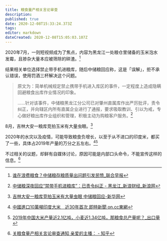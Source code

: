 ```yaml
---
title: 粮食量产相关言论审查
description: 
published: true
date: 2020-12-08T15:33:24.373Z
tags: 
editor: markdown
dateCreated: 2020-12-08T15:05:03.107Z
---
```


2020年7月，一则短视频成为了焦点，内容为黑龙江一处粮仓里储备的玉米泡水发霉，且掺杂大量本应被筛除的碎渣。[^20201001095639]

[^20201001095639]: [谁在浪费粮食？中储粮存粮质量出问题引发民愤_联合早报](https://web.archive.org/web/20201001095639/http://www.uzaobao.com/shiju/20200901/77257.html)

结果相关单位选择禁止带手机进粮库，随后中储粮回应称，这是「误解」，拒不承认错误，使用罚酒三杯解决这个问题。

> 原文为：简单机械规定禁止携带手机进入库区的事件，一定程度上造成隐瞒回避粮食出库作业情况的印象。
>
> ......针对该事件，中储粮黑龙江分公司已对肇州直属库作出严厉批评，责令纠正，并向辖区内所有直属企业进行了通报，要求吸取教训、引以为戒，专心做好粮出库作业组织和管理，积极主动为购粮客户服务。[^20200807090748]

[^20200807090748]: [中储粮深夜回应“禁带手机进粮库”：已责令纠正 - 黑龙江_新浪财经_新浪网](https://web.archive.org/web/20200807090748/https://finance.sina.com.cn/chanjing/gsnews/2020-08-03/doc-iivhvpwx8848642.shtml)

[^20200807090748]: [中储粮深夜回应“禁带手机进粮库”：已责令纠正 - 黑龙江_新浪财经_新浪网](https://web.archive.org/web/20200807090748/https://finance.sina.com.cn/chanjing/gsnews/2020-08-03/doc-iivhvpwx8848642.shtml)

8月，吉林大安一粮库竞拍玉米有大量虫眼。[^20200912225722]

[^20200912225722]: [吉林大安一粮库竞拍玉米有大量虫眼 中储粮回应-新华网](https://web.archive.org/web/20200912225722/http://www.xinhuanet.com/local/2020-08/30/c_1126431039.htm)

2020年的水灾以及疫情，可能导致粮食负增长，以至于从不进口的印度米，都买了一些，具体占2019年产量的万分之五左右。[^20201208150251][^pvnIb]

[^20201208150251]: [中國進口10萬噸印度大米　近30年首次 即時新聞 on.cc東網](https://web.archive.org/web/20201208150251/https://hk.on.cc/hk/bkn/cnt/cnnews/20201205/bkn-20201205093851148-1205_00952_001.html)

[^pvnIb]: [2019年中国大米产量近2.1亿吨，小麦近1.34亿吨，那粮食总产量呢？_出口量](https://archive.is/pvnIb "https://www.sohu.com/a/361136291_100110525")

不过相关的议题，却鲜有自媒体讨论，原因可能是内部口头命令，不能宣传这样的信息。[^ylgUN]

[^ylgUN]: [关粮食量产相关言论审查通知 亲爱的主播： - 知乎](https://archive.is/ylgUN "https://zhuanlan.zhihu.com/p/321958261")

<!--
+ [用数据辟谣！中国进口印度十万吨大米，印媒称中国或遭遇粮食危机__财经头条](https://web.archive.org/web/20201208150252/https://cj.sina.com.cn/articles/view/6237772252/173ccd9dc020014ve8 "https://archive.is/FKK1i")
+ [越南优势不再！30年来首次，中国将从印度进口大米_出口国](https://archive.is/wvhIG "https://www.sohu.com/a/436258625_194632")
+ [国家储备玉米被水泡？如何消除“粮仓又着火”担忧_问题](https://archive.is/TKy2i "https://www.sohu.com/a/407373753_665455")
-->

